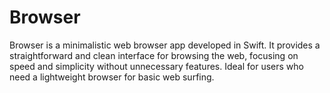 # Browser
Browser is a minimalistic web browser app developed in Swift. It provides a straightforward and clean interface for browsing the web, focusing on speed and simplicity without unnecessary features. Ideal for users who need a lightweight browser for basic web surfing.
